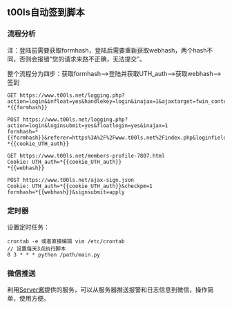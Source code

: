 ## t00ls自动签到脚本

### 流程分析

注：登陆前需要获取formhash，登陆后需要重新获取webhash，两个hash不同，否则会报错“您的请求来路不正确，无法提交”。

整个流程分为四步：获取formhash—>登陆并获取UTH_auth—>获取webhash—>签到

```
GET https://www.t00ls.net/logging.php?action=login&infloat=yes&handlekey=login&inajax=1&ajaxtarget=fwin_content_login
*{{formhash}}

POST https://www.t00ls.net/logging.php?action=login&loginsubmit=yes&floatlogin=yes&inajax=1
formhash=*{{formhash}}&referer=https%3A%2F%2Fwww.t00ls.net%2Findex.php&loginfield=username&username=xxx&password=md5(pass)&questionid=1&answer=xxx&cookietime=2592000
*{{cookie_UTH_auth}}

GET https://www.t00ls.net/members-profile-7807.html
Cookie: UTH_auth=*{{cookie_UTH_auth}}
*{{webhash}}

POST https://www.t00ls.net/ajax-sign.json
Cookie: UTH_auth=*{{cookie_UTH_auth}}&checkpm=1
formhash=*{{webhash}}&signsubmit=apply
```

### 定时器

设置定时任务：

```
crontab -e 或者直接编辑 vim /etc/crontab
// 设置每天3点执行脚本
0 3 * * * python /path/main.py
```

### 微信推送

利用[Server酱](http://sc.ftqq.com)提供的服务，可以从服务器推送报警和日志信息到微信，操作简单，使用方便。